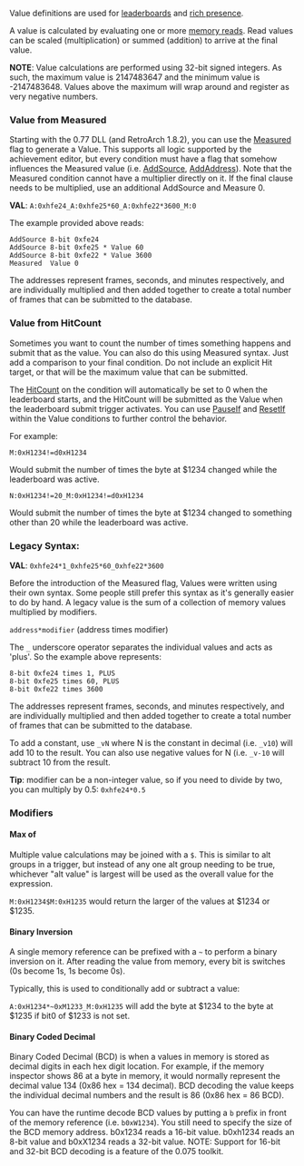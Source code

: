 Value definitions are used for [leaderboards](Leaderboards#value) and [rich presence](Rich-Presence#value-properties).

A value is calculated by evaluating one or more [memory reads](Condition-Syntax). Read values can be scaled (multiplication) or summed (addition) to arrive at the final value.

**NOTE**: Value calculations are performed using 32-bit signed integers. As such, the maximum value is 2147483647 and the minimum value is -2147483648. Values above the maximum will wrap around and register as very negative numbers. 

### Value from Measured

Starting with the 0.77 DLL (and RetroArch 1.8.2), you can use the [Measured](Measured-Flag) flag to generate a Value. This supports all logic supported by the achievement editor, but every condition must have a flag that somehow influences the Measured value (i.e. [AddSource](AddSource-Flag), [AddAddress](AddAddress-Flag)). Note that the Measured condition cannot have a multiplier directly on it. If the final clause needs to be multiplied, use an additional AddSource and Measure 0.

**VAL**: `A:0xhfe24_A:0xhfe25*60_A:0xhfe22*3600_M:0`

The example provided above reads:
```
AddSource 8-bit 0xfe24
AddSource 8-bit 0xfe25 * Value 60
AddSource 8-bit 0xfe22 * Value 3600
Measured  Value 0
```

The addresses represent frames, seconds, and minutes respectively, and are individually multiplied and then added together to create a total number of frames that can be submitted to the database.

### Value from HitCount

Sometimes you want to count the number of times something happens and submit that as the value. You can also do this using Measured syntax. Just add a comparison to your final condition. Do not include an explicit Hit target, or that will be the maximum value that can be submitted.

The [HitCount](Hit-Counts) on the condition will automatically be set to 0 when the leaderboard starts, and the HitCount will be submitted as the Value when the leaderboard submit trigger activates. You can use [PauseIf](PauseIf-Flag) and [ResetIf](ResetIf-Flag) within the Value conditions to further control the behavior.

For example:
```
M:0xH1234!=d0xH1234
```
Would submit the number of times the byte at $1234 changed while the leaderboard was active.
```
N:0xH1234!=20_M:0xH1234!=d0xH1234
```
Would submit the number of times the byte at $1234 changed to something other than 20 while the leaderboard was active.

### Legacy Syntax:

**VAL**: `0xhfe24*1_0xhfe25*60_0xhfe22*3600`

Before the introduction of the Measured flag, Values were written using their own syntax. Some people still prefer this syntax as it's generally easier to do by hand. A legacy value is the sum of a collection of memory values multiplied by modifiers.

`address*modifier` (address times modifier)

The `_` underscore operator separates the individual values and acts as 'plus'. So the example above represents:

```
8-bit 0xfe24 times 1, PLUS
8-bit 0xfe25 times 60, PLUS
8-bit 0xfe22 times 3600
```

The addresses represent frames, seconds, and minutes respectively, and are individually multiplied and then added together to create a total number of frames that can be submitted to the database.

To add a constant, use `_vN` where N is the constant in decimal (i.e. `_v10`) will add 10 to the result. You can also use negative values for N (i.e. `_v-10` will subtract 10 from the result.

**Tip**: modifier can be a non-integer value, so if you need to divide by two, you can multiply by 0.5: `0xhfe24*0.5`

### Modifiers

#### Max of

Multiple value calculations may be joined with a `$`. This is similar to alt groups in a trigger, but instead of any one alt group needing to be true, whichever "alt value" is largest will be used as the overall value for the expression.

`M:0xH1234$M:0xH1235` would return the larger of the values at $1234 or $1235.

#### Binary Inversion

A single memory reference can be prefixed with a `~` to perform a binary inversion on it. After reading the value from memory, every bit is switches (0s become 1s, 1s become 0s).

Typically, this is used to conditionally add or subtract a value:

`A:0xH1234*~0xM1233_M:0xH1235` will add the byte at $1234 to the byte at $1235 if bit0 of $1233 is not set.

#### Binary Coded Decimal

Binary Coded Decimal (BCD) is when a values in memory is stored as decimal digits in each hex digit location. For example, if the memory inspector shows 86 at a byte in memory, it would normally represent the decimal value 134 (0x86 hex = 134 decimal). BCD decoding the value keeps the individual decimal numbers and the result is 86 (0x86 hex = 86 BCD).

You can have the runtime decode BCD values by putting a `b` prefix in front of the memory reference (i.e. `b0xW1234`). You still need to specify the size of the BCD memory address. b0x1234 reads a 16-bit value. b0xh1234 reads an 8-bit value and b0xX1234 reads a 32-bit value. NOTE: Support for 16-bit and 32-bit BCD decoding is a feature of the 0.075 toolkit.
